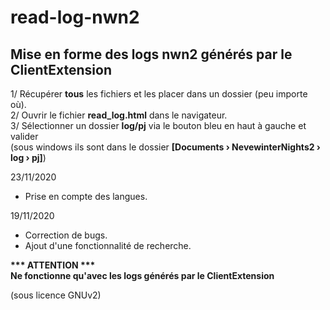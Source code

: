 # read-log-nwn2  
Mise en forme des logs nwn2 générés par le ClientExtension  
------------------------------------------------------------  

1/ Récupérer __tous__ les fichiers et les placer dans un dossier (peu importe où).  
2/ Ouvrir le fichier __read_log.html__ dans le navigateur.  
3/ Sélectionner un dossier __log/pj__ via le bouton bleu en haut à gauche et valider  
(sous windows ils sont dans le dossier __[Documents › NevewinterNights2 › log › pj]__)  
  

23/11/2020
- Prise en compte des langues.

19/11/2020
- Correction de bugs.
- Ajout d'une fonctionnalité de recherche.
  
  
__*** ATTENTION ***__  
__Ne fonctionne qu'avec les logs générés par le ClientExtension__  

(sous licence GNUv2)
